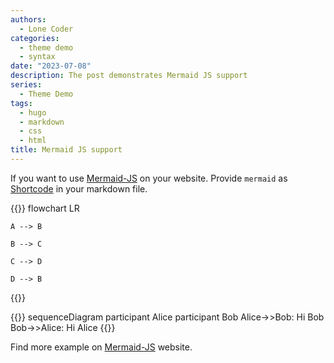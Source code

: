 ```yaml
---
authors:
  - Lone Coder
categories:
  - theme demo
  - syntax
date: "2023-07-08"
description: The post demonstrates Mermaid JS support
series:
  - Theme Demo
tags:
  - hugo
  - markdown
  - css
  - html
title: Mermaid JS support
---
```


If you want to use [Mermaid-JS](https://mermaid-js.github.io/mermaid/#/) on your website.
Provide `mermaid` as [Shortcode](https://gohugo.io/content-management/shortcodes/#readout) in your markdown file.

{{<mermaid>}}
flowchart LR

    A --> B

    B --> C

    C --> D

    D --> B

{{</mermaid>}}

{{<mermaid>}}
sequenceDiagram
participant Alice
participant Bob
Alice->>Bob: Hi Bob
Bob->>Alice: Hi Alice
{{</mermaid>}}

Find more example on [Mermaid-JS](https://mermaid-js.github.io/mermaid/#/) website.
